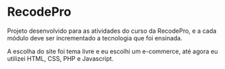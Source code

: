 # RecodePro

Projeto desenvolvido para as atividades do curso da RecodePro, e a cada módulo deve ser incrementado a tecnologia que foi ensinada.

A escolha do site foi tema livre e eu escolhi um e-commerce, até agora eu utilizei HTML, CSS, PHP e Javascript.
